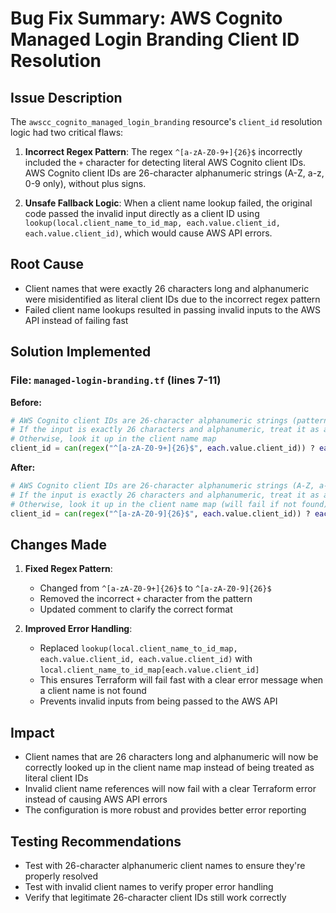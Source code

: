 # Bug Fix Summary: AWS Cognito Managed Login Branding Client ID Resolution

## Issue Description
The `awscc_cognito_managed_login_branding` resource's `client_id` resolution logic had two critical flaws:

1. **Incorrect Regex Pattern**: The regex `^[a-zA-Z0-9+]{26}$` incorrectly included the `+` character for detecting literal AWS Cognito client IDs. AWS Cognito client IDs are 26-character alphanumeric strings (A-Z, a-z, 0-9 only), without plus signs.

2. **Unsafe Fallback Logic**: When a client name lookup failed, the original code passed the invalid input directly as a client ID using `lookup(local.client_name_to_id_map, each.value.client_id, each.value.client_id)`, which would cause AWS API errors.

## Root Cause
- Client names that were exactly 26 characters long and alphanumeric were misidentified as literal client IDs due to the incorrect regex pattern
- Failed client name lookups resulted in passing invalid inputs to the AWS API instead of failing fast

## Solution Implemented

### File: `managed-login-branding.tf` (lines 7-11)

**Before:**
```terraform
# AWS Cognito client IDs are 26-character alphanumeric strings (pattern: [\w+]+)
# If the input is exactly 26 characters and alphanumeric, treat it as a literal client ID
# Otherwise, look it up in the client name map
client_id = can(regex("^[a-zA-Z0-9+]{26}$", each.value.client_id)) ? each.value.client_id : lookup(local.client_name_to_id_map, each.value.client_id, each.value.client_id)
```

**After:**
```terraform
# AWS Cognito client IDs are 26-character alphanumeric strings (A-Z, a-z, 0-9 only)
# If the input is exactly 26 characters and alphanumeric, treat it as a literal client ID
# Otherwise, look it up in the client name map (will fail if not found)
client_id = can(regex("^[a-zA-Z0-9]{26}$", each.value.client_id)) ? each.value.client_id : local.client_name_to_id_map[each.value.client_id]
```

## Changes Made

1. **Fixed Regex Pattern**: 
   - Changed from `^[a-zA-Z0-9+]{26}$` to `^[a-zA-Z0-9]{26}$`
   - Removed the incorrect `+` character from the pattern
   - Updated comment to clarify the correct format

2. **Improved Error Handling**:
   - Replaced `lookup(local.client_name_to_id_map, each.value.client_id, each.value.client_id)` with `local.client_name_to_id_map[each.value.client_id]`
   - This ensures Terraform will fail fast with a clear error message when a client name is not found
   - Prevents invalid inputs from being passed to the AWS API

## Impact
- Client names that are 26 characters long and alphanumeric will now be correctly looked up in the client name map instead of being treated as literal client IDs
- Invalid client name references will now fail with a clear Terraform error instead of causing AWS API errors
- The configuration is more robust and provides better error reporting

## Testing Recommendations
- Test with 26-character alphanumeric client names to ensure they're properly resolved
- Test with invalid client names to verify proper error handling
- Verify that legitimate 26-character client IDs still work correctly